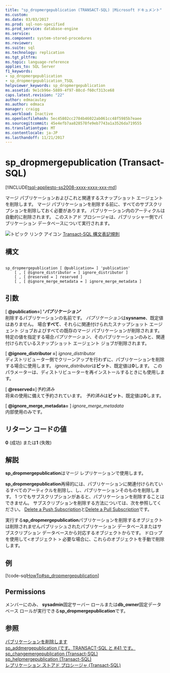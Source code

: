 ```yaml
---
title: "sp_dropmergepublication (TRANSACT-SQL) |Microsoft ドキュメント"
ms.custom: 
ms.date: 03/03/2017
ms.prod: sql-non-specified
ms.prod_service: database-engine
ms.service: 
ms.component: system-stored-procedures
ms.reviewer: 
ms.suite: sql
ms.technology: replication
ms.tgt_pltfrm: 
ms.topic: language-reference
applies_to: SQL Server
f1_keywords:
- sp_dropmergepublication
- sp_dropmergepublication_TSQL
helpviewer_keywords: sp_dropmergepublication
ms.assetid: 9e1cb96e-5889-4f97-88cd-f60cf313ce68
caps.latest.revision: "22"
author: edmacauley
ms.author: edmaca
manager: craigg
ms.workload: Inactive
ms.openlocfilehash: 5ec45802cc2784b46022ab061cc48f5985b7eaee
ms.sourcegitcommit: 45e4efb7aa828578fe9eb7743a1a3526da719555
ms.translationtype: MT
ms.contentlocale: ja-JP
ms.lasthandoff: 11/21/2017
---
```

# <a name="spdropmergepublication-transact-sql"></a>sp_dropmergepublication (Transact-SQL)
[!INCLUDE[tsql-appliesto-ss2008-xxxx-xxxx-xxx-md](../../includes/tsql-appliesto-ss2008-xxxx-xxxx-xxx-md.md)]

  マージ パブリケーションおよびこれと関連するスナップショット エージェントを削除します。 マージ パブリケーションを削除する前に、すべてのサブスクリプションを削除しておく必要があります。 パブリケーション内のアーティクルは自動的に削除されます。 このストアド プロシージャは、パブリッシャー側でパブリケーション データベースについて実行されます。  
  
 ![トピック リンク アイコン](../../database-engine/configure-windows/media/topic-link.gif "トピック リンク アイコン") [Transact-SQL 構文表記規則](../../t-sql/language-elements/transact-sql-syntax-conventions-transact-sql.md)  
  
## <a name="syntax"></a>構文  
  
```  
  
sp_dropmergepublication [ @publication= ] 'publication'   
    [ , [ @ignore_distributor = ] ignore_distributor ]   
    [ , [ @reserved = ] reserved ]  
    [ , [ @ignore_merge_metadata = ] ignore_merge_metadata ]  
```  
  
## <a name="arguments"></a>引数  
 [  **@publication=**] **'***パブリケーション***'**  
 削除するパブリケーションの名前です。 *パブリケーション*は**sysname**、既定値はありません。 場合**すべて**、それらに関連付けられたスナップショット エージェント ジョブおよびすべての既存のマージ パブリケーションが削除されます。 特定の値を指定する場合*パブリケーション*、そのパブリケーションのみと、関連付けられているスナップショット エージェント ジョブが削除されます。  
  
 [  **@ignore_distributor =**] *ignore_distributor*  
 ディストリビューター側でクリーンアップを行わずに、パブリケーションを削除する場合に使用します。 *ignore_distributor*は**ビット**、既定値は**0**します。 このパラメーターは、ディストリビューターを再インストールするときにも使用します。  
  
 [  **@reserved=**]*予約済み*  
 将来の使用に備えて予約されています。 *予約済み*は**ビット**、既定値は**0**します。  
  
 [  **@ignore_merge_metadata=** ] *ignore_merge_metadata*  
 内部使用のみです。  
  
## <a name="return-code-values"></a>リターン コードの値  
 **0** (成功) または**1** (失敗)  
  
## <a name="remarks"></a>解説  
 **sp_dropmergepublication**はマージ レプリケーションで使用します。  
  
 **sp_dropmergepublication**再帰的には、パブリケーションに関連付けられているすべてのアーティクルを削除し、し、パブリケーションそのものを削除します。 1 つでもサブスクリプションがあると、パブリケーションを削除することはできません。 サブスクリプションを削除する方法については、次を参照してください。 [Delete a Push Subscription](../../relational-databases/replication/delete-a-push-subscription.md)と[Delete a Pull Subscription](../../relational-databases/replication/delete-a-pull-subscription.md)です。  
  
 実行する**sp_dropmergepublication**パブリケーションを削除するオブジェクトは削除されませんパブリッシュされたパブリケーション データベースまたはサブスクリプション データベースから対応するオブジェクトからです。 ドロップを使用して\<オブジェクト > 必要な場合に、これらのオブジェクトを手動で削除します。  
  
## <a name="example"></a>例  
 [!code-sql[HowTo#sp_dropmergepublication](../../relational-databases/replication/codesnippet/tsql/sp-dropmergepublication-_1.sql)]  
  
## <a name="permissions"></a>Permissions  
 メンバーにのみ、 **sysadmin**固定サーバー ロールまたは**db_owner**固定データベース ロールが実行できる**sp_dropmergepublication**です。  
  
## <a name="see-also"></a>参照  
 [パブリケーションを削除します](../../relational-databases/replication/publish/delete-a-publication.md)   
 [sp_addmergepublication &#40;です。TRANSACT-SQL と #41 です。](../../relational-databases/system-stored-procedures/sp-addmergepublication-transact-sql.md)   
 [sp_changemergepublication (Transact-SQL)](../../relational-databases/system-stored-procedures/sp-changemergepublication-transact-sql.md)   
 [sp_helpmergepublication &#40;Transact-SQL&#41;](../../relational-databases/system-stored-procedures/sp-helpmergepublication-transact-sql.md)   
 [レプリケーション ストアド プロシージャ &#40;Transact-SQL&#41;](../../relational-databases/system-stored-procedures/replication-stored-procedures-transact-sql.md)  
  
  
